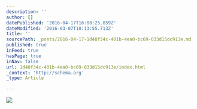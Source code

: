 ```yaml
---
description: ''
author: []
datePublished: '2016-04-17T16:08:25.859Z'
dateModified: '2016-03-07T18:13:55.713Z'
title: ''
sourcePath: _posts/2016-04-17-1d48f34c-401b-4ea0-bc69-033d15dc913e.md
published: true
inFeed: true
hasPage: true
inNav: false
url: 1d48f34c-401b-4ea0-bc69-033d15dc913e/index.html
_context: 'http://schema.org'
_type: Article

---
```

![](https://the-grid-user-content.s3-us-west-2.amazonaws.com/c4343beb-cbea-4d7a-84fb-bbb680973fe0.png)